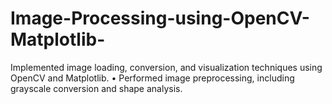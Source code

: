 # Image-Processing-using-OpenCV-Matplotlib-
 Implemented image loading, conversion, and visualization techniques using OpenCV and Matplotlib.  • Performed image preprocessing, including grayscale conversion and shape analysis.
